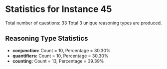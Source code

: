# Statistics for Instance 45
Total number of questions: 33
Total 3 unique reasoning types are produced.
## Reasoning Type Statistics
- **conjunction:** Count = 10, Percentage = 30.30%
- **quantifiers:** Count = 10, Percentage = 30.30%
- **counting:** Count = 13, Percentage = 39.39%
